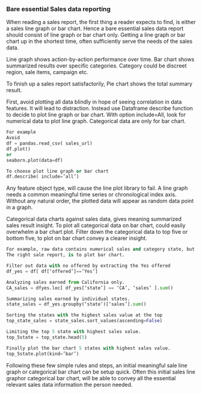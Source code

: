 ### Bare essential Sales data reporting

When reading a sales report, the first thing a reader expects to find, is either a sales line graph or bar chart. Hence a bare essential sales data report should consist of line graph or bar chart only. Getting a line graph or bar chart up in the shortest time, often sufficiently serve the needs of the sales data.

Line graph shows action-by-action performance over time. Bar chart shows summarized results over specific categories. Category could be discreet region, sale items, campaign etc. 

To finish up a sales report satisfactorily,  Pie chart shows the total summary result.

First, avoid plotting all data blindly in hope of seeing correlation in data features. It will lead to distraction. Instead use Dataframe describe function to decide to plot line graph or bar chart. With option include=All, look for numerical data to plot line graph.  Categorical data are only for bar chart. 

```python
For example
Avoid
df = pandas.read_csv( sales_url)
df.plot()
or
seaborn.plot(data=df)

To choose plot line graph or bar chart
df.describe( include=’all’)
```

Any feature object type, will cause the line plot library to fail.  A line graph needs a common meaningful time series or chronological index axis.  Without any natural order, the plotted data will appear as random data point in a graph. 

Categorical data charts against sales data, gives meaning summarized sales result insight. To plot all categorical data on bar chart, could easily overwhelm a bar chart plot. Filter down the categorical data to top five or bottom five, to plot on bar chart convey a clearer insight.

```python
For example, raw data contains numerical sales and category state, but no time series data. 
The right sale report, is to plot bar chart.

Filter out data with no offered by extracting the Yes offered
df_yes = df[ df[‘offered’]==’Yes’]

Analyzing sales earned from California only.
CA_sales = dfyes.loc[ df_yes[‘state’] == ‘CA’, ‘sales’ ].sum()

Summarizing sales earned by individual states.
state_sales = df_yes.groupby(‘state’)[‘sales’].sum()

Sorting the states with the highest sales value at the top
top_state_sales = state_sales.sort_values(ascending=False)

Limiting the top 5 state with highest sales value.
top_5state = top_state.head(5)

Finally plot the bar chart 5 states with highest sales value.
top_5state.plot(kind=’bar’)
```

Following these few simple rules and steps, an initial meaningful sale line graph or categorical bar chart can be setup quick. Often this initial sales line graphor categorical bar chart, will be able to convey all the essential relevant sales data information the person needed.
